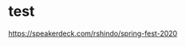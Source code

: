 # test

https://speakerdeck.com/rshindo/spring-fest-2020

<!--stackedit_data:
eyJoaXN0b3J5IjpbLTMzNDYyMDIyMV19
-->